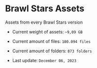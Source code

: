 # Brawl Stars Assets
Assets from every Brawl Stars version

* Current weight of assets: `~9,09 GB`
* Current amount of files: `100.094 files`
* Current amount of folders: `873 folders`

* Last update: `December 06, 2023`
